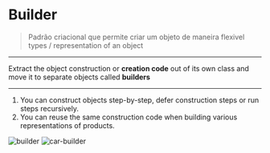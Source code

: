 # Builder

> Padrão criacional que permite criar um objeto de maneira flexivel 
> types / representation of an object

-----

Extract the object construction or **creation code** out of its own class and move it to separate objects called **builders**

-----

1. You can construct objects step-by-step, defer construction steps or run steps recursively.
2. You can reuse the same construction code when building various representations of products.

![builder](../../../files/imgs/builder.JPG)
![car-builder](../../../files/imgs/car-builder.png)
